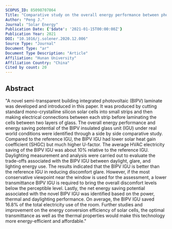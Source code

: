 ```yaml
---
SCOPUS_ID: 85098707864
Title: "Comparative study on the overall energy performance between photovoltaic and Low-E insulated glass units"
Author: "Peng J."
Journal: "Solar Energy"
Publication Date: {'$date': '2021-01-15T00:00:00Z'}
Publication Year: 2021
DOI: "10.1016/j.solener.2020.12.006"
Source Type: "Journal"
Document Type: "ar"
Document Type Description: "Article"
Affiliation: "Hunan University"
Affiliation Country: "China"
Cited by count: 20
---
```


## Abstract
"A novel semi-transparent building integrated photovoltaic (BIPV) laminate was developed and introduced in this paper. It was produced by cutting standard mono-crystalline silicon solar cells into small strips and then making electrical connections between each strip before laminating the cells between two layers of glass. The overall energy performance and energy saving potential of the BIPV insulated glass unit (IGU) under real world conditions were identified through a side by side comparative study. Compared to the reference IGU, the BIPV IGU had lower solar heat gain coefficient (SHGC) but much higher U-factor. The average HVAC electricity saving of the BIPV IGU was about 10% relative to the reference IGU. Daylighting measurement and analysis were carried out to evaluate the trade-offs associated with the BIPV IGU between daylight, glare, and lighting energy use. The results indicated that the BIPV IGU is better than the reference IGU in reducing discomfort glare. However, if the most conservative viewpoint near the window is used for the assessment, a lower transmittance BIPV IGU is required to bring the overall discomfort levels below the perceptible level. Lastly, the net energy saving potential associated with the novel BIPV IGU was identified based on the power, thermal and daylighting performance. On average, the BIPV IGU saved 16.8% of the total electricity use of the room. Further studies and improvement on the energy conversion efficiency of solar cells, the optimal transmittance as well as the thermal properties would make this technology more energy-efficient and affordable."

